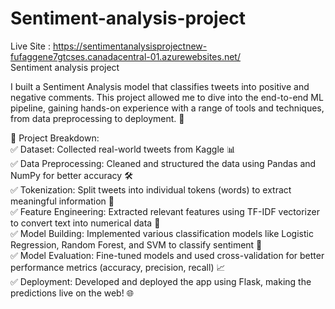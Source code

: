 # Sentiment-analysis-project
Live Site : https://sentimentanalysisprojectnew-fufaggene7gtcses.canadacentral-01.azurewebsites.net/ <br>
Sentiment analysis project

I built a Sentiment Analysis model that classifies tweets into positive and negative comments. This project allowed me to dive into the end-to-end ML pipeline, gaining hands-on experience with a range of tools and techniques, from data preprocessing to deployment. 🚀

🔹 Project Breakdown:<br>
✅ Dataset: Collected real-world tweets from Kaggle 📊<br>
✅ Data Preprocessing: Cleaned and structured the data using Pandas and NumPy for better accuracy 🛠<br>
✅ Tokenization: Split tweets into individual tokens (words) to extract meaningful information 🔑<br>
✅ Feature Engineering: Extracted relevant features using TF-IDF vectorizer to convert text into numerical data 🧮<br>
✅ Model Building: Implemented various classification models like Logistic Regression, Random Forest, and SVM to classify sentiment 🎯<br>
✅ Model Evaluation: Fine-tuned models and used cross-validation for better performance metrics (accuracy, precision, recall) 📈<br>
✅ Deployment: Developed and deployed the app using Flask, making the predictions live on the web! 🌐
